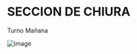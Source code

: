 # SECCION DE CHIURA

Turno Mañana

![image](https://user-images.githubusercontent.com/105904708/193486464-d2e496e1-e2fb-4f7f-a1aa-a761c8b56b55.png)

